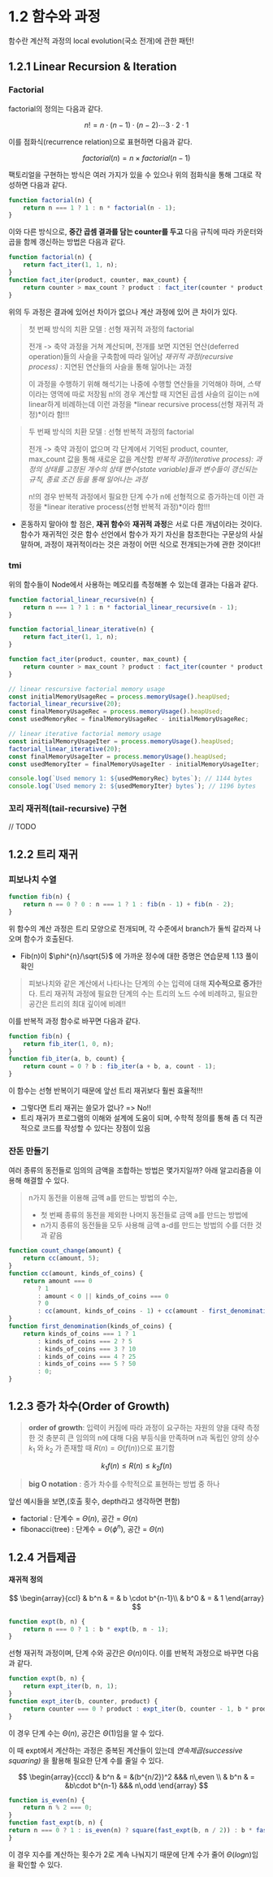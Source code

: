 # 1.2 함수와 과정


함수란 계산적 과정의 local evolution(국소 전개)에 관한 패턴!

## 1.2.1 Linear Recursion & Iteration
### Factorial

factorial의 정의는 다음과 같다.

$$
n! = n\cdot (n−1)\cdot(n−2)\cdots3\cdot2\cdot1
$$

이를 점화식(recurrence relation)으로 표현하면 다음과 같다.

$$
factorial(n) = n \times factorial(n - 1)
$$

팩토리얼을 구현하는 방식은 여러 가지가 있을 수 있으나 위의 점화식을 통해 그대로 작성하면 다음과 같다.

```js
function factorial(n) {
	return n === 1 ? 1 : n * factorial(n - 1);
}
```

이와 다른 방식으로, **중간 곱셈 결과를 담는 counter를 두고** 다음 규칙에 따라 카운터와 곱을 함께 갱신하는 방법은 다음과 같다.

```js
function factorial(n) {
	return fact_iter(1, 1, n);
}
function fact_iter(product, counter, max_count) {
	return counter > max_count ? product : fact_iter(counter * product, counter + 1, max_count);
}
```

위의 두 과정은 결과에 있어선 차이가 없으나 계산 과정에 있어 큰 차이가 있다.

> 첫 번째 방식의 치환 모델 : 선형 재귀적 과정의 factorial
> 
> 전개 -> 축약 과정을 거쳐 계산되며, 전개를 보면 지연된 연산(deferred operation)들의 사슬을 구축함에 따라 일어남
> *재귀적 과정(recursive process)* : 지연된 연산들의 사슬을 통해 일어나는 과정
>
> 이 과정을 수행하기 위해 해석기는 나중에 수행할 연산들을 기억해야 하며, *스택*이라는 영역에 따로 저장됨
> n!의 경우 계산할 때 지연된 곱셈 사슬의 길이는 n에 linear하게 비례하는데 이런 과정을 *linear recursive process(선형 재귀적 과정)*이라 함!!!

> 두 번째 방식의 치환 모델 : 선형 반복적 과정의 factorial
> 
> 전개 -> 축약 과정이 없으며 각 단계에서 기억된 product, counter, max_count 값을 통해 새로운 값을 계산함
> *반복적 과정(iterative process): 과정의 상태를 고정된 개수의 상태 변수(state variable)들과 변수들이 갱신되는 규칙, 종료 조건 등을 통해 일어나는 과정*
>
> n!의 경우 반복적 과정에서 필요한 단계 수가 n에 선형적으로 증가하는데 이런 과정을  *linear iterative process(선형 반복적 과정)*이라 함!!!

- 혼동하지 말아야 할 점은, **재귀 함수**와 **재귀적 과정**은 서로 다른 개념이라는 것이다. 함수가 재귀적인 것은 함수 선언에서 함수가 자기 자신을 참조한다는 구문상의 사실 말하며, 과정이 재귀적이라는 것은 과정이 어떤 식으로 전개되는가에 관한 것이다!!

### tmi

위의 함수들이 Node에서 사용하는 메모리를 측정해볼 수 있는데 결과는 다음과 같다.

```js
function factorial_linear_recursive(n) {
	return n === 1 ? 1 : n * factorial_linear_recursive(n - 1);
}

function factorial_linear_iterative(n) {
	return fact_iter(1, 1, n);
}

function fact_iter(product, counter, max_count) {
	return counter > max_count ? product : fact_iter(counter * product, counter + 1, max_count);
}

// linear rescursive factorial memory usage
const initialMemoryUsageRec = process.memoryUsage().heapUsed;
factorial_linear_recursive(20);
const finalMemoryUsageRec = process.memoryUsage().heapUsed;
const usedMemoryRec = finalMemoryUsageRec - initialMemoryUsageRec;

// linear iterative factorial memory usage
const initialMemoryUsageIter = process.memoryUsage().heapUsed;
factorial_linear_iterative(20);
const finalMemoryUsageIter = process.memoryUsage().heapUsed;
const usedMemoryIter = finalMemoryUsageIter - initialMemoryUsageIter;

console.log(`Used memory 1: ${usedMemoryRec} bytes`); // 1144 bytes
console.log(`Used memory 2: ${usedMemoryIter} bytes`); // 1196 bytes
```

### 꼬리 재귀적(tail-recursive) 구현

// TODO

## 1.2.2 트리 재귀
### 피보나치 수열
```js
function fib(n) {
	return n == 0 ? 0 : n === 1 ? 1 : fib(n - 1) + fib(n - 2);
}
```

위 함수의 계산 과정은 트리 모양으로 전개되며, 각 수준에서 branch가 둘씩 갈라져 나오며 함수가 호출된다.

- Fib(n)이 $\phi^{n}/\sqrt{5}$ 에 가까운 정수에 대한 증명은 연습문제 1.13 풀이 확인

> 피보나치와 같은 계산에서 나타나는 단계의 수는 입력에 대해 **지수적으로 증가**한다.
> 트리 재귀적 과정에 필요한 단계의 수는 트리의 노드 수에 비례하고, 필요한 공간은 트리의 최대 깊이에 비례!!

이를 반복적 과정 함수로 바꾸면 다음과 같다.
```js
function fib(n) {
	return fib_iter(1, 0, n);
}
function fib_iter(a, b, count) {
	return count = 0 ? b : fib_iter(a + b, a, count - 1);
}
```

이 함수는 선형 반복이기 때문에 앞선 트리 재귀보다 훨씬 효율적!!!
- 그렇다면 트리 재귀는 쓸모가 없나? => No!!
- 트리 재귀가 프로그램의 이해와 설계에 도움이 되며, 수학적 정의를 통해 좀 더 직관적으로 코드를 작성할 수 있다는 장점이 있음

### 잔돈 만들기

여러 종류의 동전들로 임의의 금액을 조합하는 방법은 몇가지일까? 아래 알고리즘을 이용해 해결할 수 있다.

> n가지 동전을 이용해 금액 a를 만드는 방법의 수는,
> - 첫 번째 종류의 동전을 제외한 나머지 동전들로 금액 a를 만드는 방법에
> - n가지 종류의 동전들을 모두 사용해 금액 a-d를 만드는 방법의 수를 더한 것과 같음

```js
function count_change(amount) {
	return cc(amount, 5);
}
function cc(amount, kinds_of_coins) {
	return amount === 0
		? 1
		: amount < 0 || kinds_of_coins === 0
		? 0
		: cc(amount, kinds_of_coins - 1) + cc(amount - first_denomination(kinds_of_coins), kinds_of_coins);
}
function first_denomination(kinds_of_coins) {
	return kinds_of_coins === 1 ? 1
		: kinds_of_coins === 2 ? 5
		: kinds_of_coins === 3 ? 10
		: kinds_of_coins === 4 ? 25
		: kinds_of_coins === 5 ? 50
		: 0;
}
```


## 1.2.3 증가 차수(Order of Growth)

> **order of growth**: 입력이 커짐에 따라 과정이 요구하는 자원의 양을 대략 측정한 것
> 충분히 큰 임의의 n에 대해 다음 부등식을 만족하며 n과 독립인 양의 상수 $k_1$ 와 $k_2$ 가 존재할 때 $R(n)=\Theta(f(n))$으로 표기함

$$
k_1f(n) \leq R(n) \leq k_2f(n)
$$


> **big O notation** : 증가 차수를 수학적으로 표현하는 방법 중 하나

앞선 예시들을 보면,(호출 횟수, depth라고 생각하면 편함)
- factorial : 단계수 = $\Theta(n)$, 공간 = $\Theta(n)$
- fibonacci(tree) : 단계수 = $\Theta(\phi^n)$, 공간 = $\Theta(n)$


## 1.2.4 거듭제곱

#### 재귀적 정의
$$
\begin{array}{ccl}
& b^n & = & b \cdot b^{n-1}\\
& b^0 & = & 1
\end{array}
$$

```js
function expt(b, n) {
	return n === 0 ? 1 : b * expt(b, n - 1);
}
```

선형 재귀적 과정이며, 단계 수와 공간은 $\Theta(n)$이다. 이를 반복적 과정으로 바꾸면 다음과 같다.

```js
function expt(b, n) {
	return expt_iter(b, n, 1);
}
function expt_iter(b, counter, product) {
	return counter === 0 ? product : expt_iter(b, counter - 1, b * product);
}
```

이 경우 단계 수는 $\Theta(n)$, 공간은 $\Theta(1)$임을 알 수 있다.

이 때 expt에서 계산하는 과정은 중복된 계산들이 있는데 *연속제곱(successive squaring)* 을 활용해 필요한 단계 수를 줄일 수 있다.

$$
\begin{array}{cccl}
& b^n & =  &(b^{n/2})^2 &&& n\,even \\
& b^n & =  &b\cdot b^{n-1} &&& n\,odd
\end{array}
$$


```js
function is_even(n) {
	return n % 2 === 0;
}
function fast_expt(b, n) {
return n === 0 ? 1 : is_even(n) ? square(fast_expt(b, n / 2)) : b * fast_expt(b, n - 1);
}
```

이 경우 지수를 계산하는 횟수가 2로 계속 나눠지기 때문에 단계 수가 줄어 $\Theta(log{n})$임을 확인할 수 있다.
